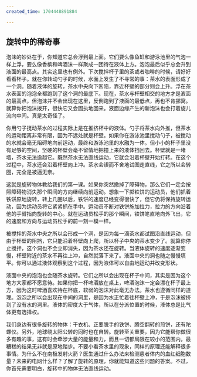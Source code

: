 ```yaml
---
created_time: 1704448891884

---
```

   

## 旋转中的稀奇事

泡沫的妙处在于，你知道它总会浮到最上面。它们要么像鱼缸和游泳池里的气泡一样上浮，要么像香槟和啤酒沫一样聚成一团待在液体上方。泡泡最后似乎总会升到液面的最高点。其实这里也有例外。下次搅拌杯子里的茶或者咖啡的时候，请好好看看杯子。就在你转动勺子的时候，水面上发生了不寻常的事：茶水的表面形成了一个洞。随着液体的旋转，茶水中央向下凹陷，靠近杯壁的部分则会上升。浮在茶水表面的泡泡全都跑到了这个洞的最底下。现在，茶水与杯壁相交的地方才是液面的最高点，但泡沫并不会出现在这里，反倒跑到了液面的最低点，再也不肯挪窝。就算你把泡沫拨开，很快它又会固执地回来。液面边缘产生的新泡沫也会打着旋儿流向中间。真是太奇怪了。

你用勺子搅动茶水的过程实际上是在推挤杯中的液体。勺子将茶水向外推，但茶水的运动距离非常有限，因为不远处就是杯壁。如果你在游泳池里搅动勺子，被搅动的水就会毫无阻碍地向前运动，最终和游泳池里的水融为一体。但小小的杯子里没有足够的空间，坚硬的杯壁会毫不留情地把撞上来的液体挡回去。杯壁就是一堵墙，茶水无法逾越它。既然茶水无法直线运动，它就会沿着杯壁开始打转。在这个过程中，茶水还会沿着杯壁向上冲。茶水会锲而不舍地试图走直线，它之所以会转圈，完全是被逼无奈。

这就是旋转物体教给我们的第一课。如果你突然撤掉了障碍物，那么它们一定会按照障碍物消失那个瞬间的方向继续向前运动。想象一下掷铁饼的运动员，他们抓着铁饼原地旋转，转上几圈以后，铁饼的速度已经变得很快了，但它仍将保持旋转运动，因为运动员将它紧紧抓在手中。运动员不断对铁饼施加拉力，拉力的方向沿着他的手臂指向旋转的中心。就在运动员松手的那个瞬间，铁饼笔直地向外飞出，它的速度和方向与运动员松手的前一刻一模一样。

被搅拌的茶水中央之所以会形成一个洞，是因为每一滴茶水都试图沿直线运动，但由于杯壁的阻挡，它只能沿着杯壁向上爬，所以杯子中央的茶水变少了。就算你停止搅拌，这个洞也不会立即消失，因为茶水还在旋转。当液体旋转的速度逐渐变慢，杯壁附近的茶水不再往上冲，自然就落下来了。液面中央的洞也随之慢慢填平。你可以通过液体观察到这个过程，因为液体可以自由地运动并改变形状。

液面中央的泡泡也会随茶水旋转。它们之所以会出现在杯子中间，其实是因为这个地方大家都不愿意待。如果你把一杯啤酒放在桌上，啤酒泡沫一定会漂在杯子最上方，因为这时啤酒喜欢待在杯底，软弱的泡沫对此毫无办法。茶水也遵循同样的道理。泡泡之所以会出现在中间的洞里，是因为水正忙着往杯壁上冲，于是泡沫被挤到了没有水的洞里。液体的密度大于气体，所以在分派位置的时候，液体总是比气体更有选择权。

我们身边有很多旋转的物体：干衣机、正要脱手的铁饼、腾空翻转的煎饼，还有陀螺仪。另外，地球绕太阳公转的同时也在自转。旋转至关重要，因为它能帮你做很多有趣的事，这有时会牵涉大量的能量和力，而且一切都局限在较小的范围内，最糟糕的结果无非就是原地踏步。不要小看茶水里的现象，同样的原理还能解释很多事情。为什么不在南极发射火箭？医生通过什么办法来检测患者体内的血红细胞数量？未来的电网什么样？了解了旋转的原理，你就能知道这些问题的答案。不过，你首先需要明白，旋转中的物体无法直线运动。